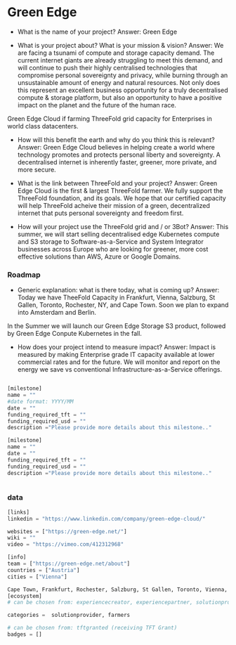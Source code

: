 # Green Edge

- What is the name of your project?
Answer:  Green Edge

- What is your project about? What is your mission & vision?
Answer: We are facing a tsunami of compute and storage capacity demand. The current internet giants are already struggling to meet this demand, and will continue to push their highly centralised technologies that compromise personal sovereignty and privacy, while burning through an unsustainable amount of energy and natural resources. Not only does this represent an excellent business opportunity for a truly decentralised compute & storage platform, but also an opportunity to have a positive impact on the planet and the future of the human race.  

Green Edge Cloud if farming ThreeFold grid capacity for Enterprises in world class datacenters.

- How will this benefit the earth and why do you think this is relevant? 
Answer: Green Edge Cloud believes in helping create a world where technology promotes and protects personal liberty and sovereignty. A decentralised internet is inherently faster, greener, more private, and more secure.

- What is the link between ThreeFold and your project? 
Answer: Green Edge Cloud is the first & largest ThreeFold farmer. We fully support the ThreeFold foundation, and its goals. We hope that our certified capacity will help ThreeFold acheive their mission of a green, decentralized internet that puts personal sovereignty and freedom first.


- How will your project use the ThreeFold grid and / or 3Bot?
Answer: This summer, we will start selling decentralised edge Kubernetes compute and S3 storage to Software-as-a-Service and System Integrator businesses across Europe who are looking for greener, more cost effective solutions than AWS, Azure or Google Domains.



### Roadmap

- Generic explanation: what is there today, what is coming up?
Answer: Today we have TheeFold Capacity in Frankfurt, Vienna, Salzburg, St Gallen, Toronto, Rochester, NY, and Cape Town. Soon we plan to expand into Amsterdam and Berlin.

In the Summer we will launch our Green Edge Storage S3 product, followed by Green Edge Conpute Kubernetes in the fall.

- How does your project intend to measure impact?
Answer:  Impact is measured by making Enterprise grade IT capacity available at lower commercial rates and for the future. We will monitor and report on the energy we save vs conventional Infrastructure-as-a-Service offerings.


```python

[milestone]
name = ""
#date format: YYYY/MM 
date = ""
funding_required_tft = ""
funding_required_usd = ""
description ="Please provide more details about this milestone.."

[milestone]
name = ""
date = ""
funding_required_tft = ""
funding_required_usd = ""
description ="Please provide more details about this milestone.."
    
```

### data

```python
[links]
linkedin = "https://www.linkedin.com/company/green-edge-cloud/"

websites = ["https://green-edge.net/"]
wiki = ""
video = "https://vimeo.com/412312968"

[info]
team = ["https://green-edge.net/about"]
countries = ["Austria"]
cities = ["Vienna"]

Cape Town, Frankfurt, Rochester, Salzburg, St Gallen, Toronto, Vienna, Amsterdam, Berlin, Graz, Innsbruck
[ecosystem]
# can be chosen from: experiencecreator, experiencepartner, solutionprovider, farmer, systemintegrator

categories =  solutionprovider, farmers

# can be chosen from: tftgranted (receiving TFT Grant)
badges = []

```
